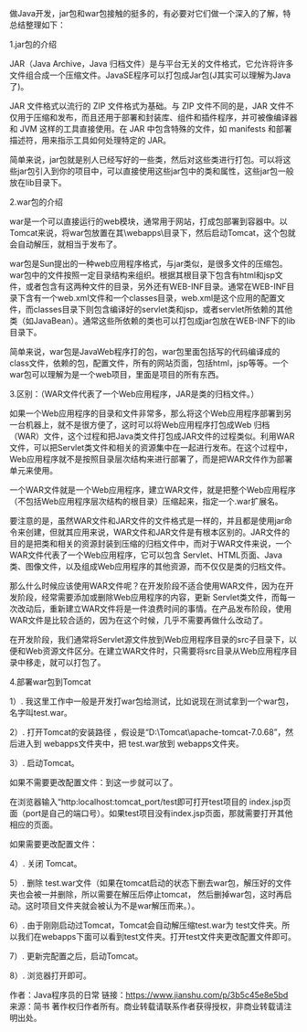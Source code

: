 做Java开发，jar包和war包接触的挺多的，有必要对它们做一个深入的了解，特总结整理如下：

1.jar包的介绍

JAR（Java Archive，Java 归档文件）是与平台无关的文件格式，它允许将许多文件组合成一个压缩文件。JavaSE程序可以打包成Jar包(J其实可以理解为Java了)。

JAR 文件格式以流行的 ZIP 文件格式为基础。与 ZIP 文件不同的是，JAR 文件不仅用于压缩和发布，而且还用于部署和封装库、组件和插件程序，并可被像编译器和 JVM 这样的工具直接使用。在 JAR 中包含特殊的文件，如 manifests 和部署描述符，用来指示工具如何处理特定的 JAR。

简单来说，jar包就是别人已经写好的一些类，然后对这些类进行打包。可以将这些jar包引入到你的项目中，可以直接使用这些jar包中的类和属性，这些jar包一般放在lib目录下。

2.war包的介绍

war是一个可以直接运行的web模块，通常用于网站，打成包部署到容器中。以Tomcat来说，将war包放置在其\webapps\目录下，然后启动Tomcat，这个包就会自动解压，就相当于发布了。

war包是Sun提出的一种web应用程序格式，与jar类似，是很多文件的压缩包。war包中的文件按照一定目录结构来组织。根据其根目录下包含有html和jsp文件，或者包含有这两种文件的目录，另外还有WEB-INF目录。通常在WEB-INF目录下含有一个web.xml文件和一个classes目录，web.xml是这个应用的配置文件，而classes目录下则包含编译好的servlet类和jsp，或者servlet所依赖的其他类（如JavaBean）。通常这些所依赖的类也可以打包成jar包放在WEB-INF下的lib目录下。

简单来说，war包是JavaWeb程序打的包，war包里面包括写的代码编译成的class文件，依赖的包，配置文件，所有的网站页面，包括html，jsp等等。一个war包可以理解为是一个web项目，里面是项目的所有东西。

3.区别：（WAR文件代表了一个Web应用程序，JAR是类的归档文件。）

如果一个Web应用程序的目录和文件非常多，那么将这个Web应用程序部署到另一台机器上，就不是很方便了，这时可以将Web应用程序打包成Web 归档（WAR）文件，这个过程和把Java类文件打包成JAR文件的过程类似。利用WAR文件，可以把Servlet类文件和相关的资源集中在一起进行发布。在这个过程中，Web应用程序就不是按照目录层次结构来进行部署了，而是把WAR文件作为部署单元来使用。

一个WAR文件就是一个Web应用程序，建立WAR文件，就是把整个Web应用程序（不包括Web应用程序层次结构的根目录）压缩起来，指定一个.war扩展名。

要注意的是，虽然WAR文件和JAR文件的文件格式是一样的，并且都是使用jar命令来创建，但就其应用来说，WAR文件和JAR文件是有根本区别的。JAR文件的目的是把类和相关的资源封装到压缩的归档文件中，而对于WAR文件来说，一个WAR文件代表了一个Web应用程序，它可以包含 Servlet、HTML页面、Java类、图像文件，以及组成Web应用程序的其他资源，而不仅仅是类的归档文件。

那么什么时候应该使用WAR文件呢？在开发阶段不适合使用WAR文件，因为在开发阶段，经常需要添加或删除Web应用程序的内容，更新 Servlet类文件，而每一次改动后，重新建立WAR文件将是一件浪费时间的事情。在产品发布阶段，使用WAR文件是比较合适的，因为在这个时候，几乎不需要再做什么改动了。

在开发阶段，我们通常将Servlet源文件放到Web应用程序目录的src子目录下，以便和Web资源文件区分。在建立WAR文件时，只需要将src目录从Web应用程序目录中移走，就可以打包了。

4.部署war包到Tomcat

1）. 我这里工作中一般是开发打war包给测试，比如说现在测试拿到一个war包，名字叫test.war。

2）. 打开Tomcat的安装路径 ，假设是“D:\Tomcat\apache-tomcat-7.0.68”，然后进入到 webapps文件夹中，把 test.war放到 webapps文件夹。

3）. 启动Tomcat。

如果不需要更改配置文件：到这一步就可以了。

在浏览器输入“http:localhost:tomcat_port/test即可打开test项目的 index.jsp页面（port是自己的端口号）。如果test项目没有index.jsp页面，那就需要打开其他相应的页面。

如果需要更改配置文件：

4）. 关闭 Tomcat。

5）. 删除 test.war文件（如果在tomcat启动的状态下删去war包，解压好的文件夹也会被一并删除，所以需要在解压后停止tomcat， 然后删掉war包，这时再启动。这时项目文件夹就会被认为不是war解压而来。）。

6）. 由于刚刚启动过Tomcat，Tomcat会自动解压缩test.war为 test文件夹。所以我们在webapps下面可以看到test文件夹。打开test文件夹更改配置文件即可。

7）. 更新完配置之后，启动Tomcat。

8）. 浏览器打开即可。

作者：Java程序员的日常
链接：https://www.jianshu.com/p/3b5c45e8e5bd
来源：简书
著作权归作者所有。商业转载请联系作者获得授权，非商业转载请注明出处。

